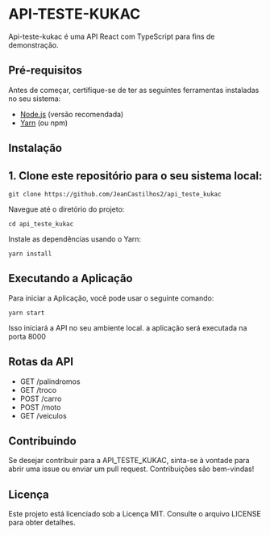 # API-TESTE-KUKAC

Api-teste-kukac é uma API React com TypeScript para fins de demonstração.


## Pré-requisitos

Antes de começar, certifique-se de ter as seguintes ferramentas instaladas no seu sistema:

- [Node.js](https://nodejs.org/) (versão recomendada)
- [Yarn](https://classic.yarnpkg.com/en/docs/install/) (ou npm)
  

## Instalação


## 1. Clone este repositório para o seu sistema local:


`git clone https://github.com/JeanCastilhos2/api_teste_kukac`


Navegue até o diretório do projeto:


`cd api_teste_kukac`


Instale as dependências usando o Yarn:


`yarn install`


## Executando a Aplicação

Para iniciar a Aplicação, você pode usar o seguinte comando:

`yarn start`

Isso iniciará a API no seu ambiente local. a aplicação será executada na porta 8000

## Rotas da API

* GET /palindromos
* GET /troco
* POST /carro
* POST /moto
* GET /veiculos

## Contribuindo

Se desejar contribuir para a API_TESTE_KUKAC, sinta-se à vontade para abrir uma issue ou enviar um pull request. Contribuições são bem-vindas!

## Licença

Este projeto está licenciado sob a Licença MIT. Consulte o arquivo LICENSE para obter detalhes.
